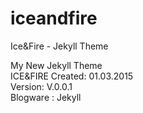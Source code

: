 # iceandfire
Ice&amp;Fire - Jekyll Theme 

My New Jekyll Theme <br>
ICE&FIRE
Created: 01.03.2015 <br>
Version: V.0.0.1 <br>
Blogware : Jekyll <br>


